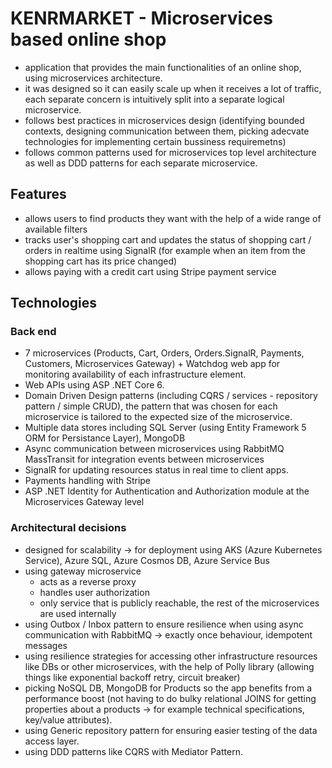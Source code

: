 # KENRMARKET - Microservices based online shop

* application that provides the main functionalities of an online shop, using microservices architecture.
* it was designed so it can easily scale up when it receives a lot of traffic, each separate concern is intuitively split into a separate logical microservice.
* follows best practices in microservices design (identifying bounded contexts, designing communication between them, picking adecvate technologies for implementing certain bussiness requiremetns)
* follows common patterns used for microservices top level architecture as well as DDD patterns for each separate microservice.

## Features
- allows users to find products they want with the help of a wide range of available filters
- tracks user's shopping cart and updates the status of shopping cart / orders in realtime using SignalR (for example when an item from the shopping cart has its price changed)
- allows paying with a credit cart using Stripe payment service

## Technologies

### Back end
- 7 microservices (Products, Cart, Orders, Orders.SignalR, Payments, Customers, Microservices Gateway) \+ Watchdog web app for monitoring availability of each infrastructure element.
- Web APIs using ASP .NET Core 6.
- Domain Driven Design patterns  (including CQRS / services - repository pattern / simple CRUD), the pattern that was chosen for each microservice is tailored to the expected size of the microservice.
- Multiple data stores including SQL Server (using Entity Framework 5 ORM for Persistance Layer),
  MongoDB
- Async communication between microservices using RabbitMQ MassTransit for integration events between microservices
- SignalR for updating resources status in real time to client apps.
- Payments handling with Stripe
- ASP .NET Identity for Authentication and Authorization module at the Microservices Gateway level

### Architectural decisions
- designed for scalability -> for deployment using AKS (Azure Kubernetes Service), Azure SQL, Azure Cosmos DB, Azure Service Bus
- using gateway microservice
    + acts as a reverse proxy
    + handles user authorization
    + only service that is publicly reachable, the rest of the microservices are used internally
- using Outbox / Inbox pattern to ensure resilience when using async communication with RabbitMQ -> exactly once behaviour, idempotent messages
- using resilience strategies for accessing other infrastructure resources like DBs or other microservices, with the help of Polly library (allowing things like exponential backoff retry, circuit breaker)
- picking NoSQL DB, MongoDB for Products so the app benefits from a performance boost (not having to do bulky relational JOINS for getting properties about a products -> for example technical specifications, key/value attributes).
- using Generic repository pattern for ensuring easier testing of the data access layer.
- using DDD patterns like CQRS with Mediator Pattern.
